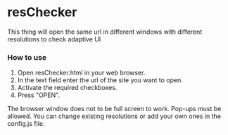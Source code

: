 # resChecker

This thing will open the same url in different windows with different resolutions to check adaptive UI

### How to use
1. Open resChecker.html in your web browser.
2. In the text field enter the url of the site you want to open.
3. Activate the required checkboxes.
4. Press "OPEN".

The browser window does not to be full screen to work. Pop-ups must be allowed.
You can change existing resolutions or add your own ones in the config.js file.
